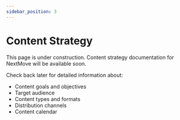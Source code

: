 ```yaml
---
sidebar_position: 3
---
```


# Content Strategy

This page is under construction. Content strategy documentation for NextMove will be available soon.

Check back later for detailed information about:
- Content goals and objectives
- Target audience
- Content types and formats
- Distribution channels
- Content calendar 